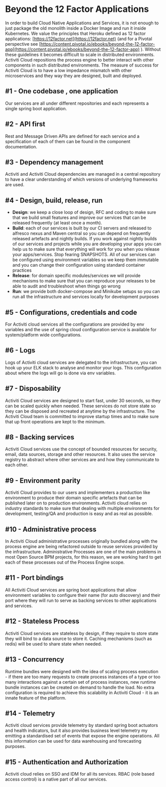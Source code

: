 # Beyond the 12 Factor Applications

In order to build Cloud Native Applications and Services, it is not enough to just package the old monolith inside a Docker Image and run it inside Kubernetes. We value the principles that Heroku defined as 12 factor applications: [https://12factor.net](https://12factor.net) (and for a Pivotal perspective see [https://content.pivotal.io/ebooks/beyond-the-12-factor-app](https://content.pivotal.io/ebooks/beyond-the-12-factor-app) ). Without these guidelines it becomes difficult to scale in distributed environments. Activiti Cloud repositions the process engine to better interact with other components in such distributed environments.  The measure of success for Activiti Cloud is to have a low impedance mismatch with other microservices and they way they are designed, built and deployed.

## \#1 - One codebase , one application

Our services are all under different repositories and each represents a single spring boot application.

## \#2 - API first

Rest and Message Driven APIs are defined for each service and a specification of each of them can be found in the component documentation.

## \#3 - Dependency management

Activiti and Activiti Cloud dependencies are managed in a central repository to have a clear understanding of which versions of underlying frameworks are used.

## \#4 - Design, build, release, run

* **Design**: we keep a close loop of design, RFC and coding to make sure that we build small features and improve our services that can be released frequently \(at least once a month\).
* **Build**: each of our services is built by our CI servers and released to alfresco nexus and Maven central so you can depend on frequently released artefacts and nightly builds. If you work against nightly builds of our services and projects while you are developing your apps you can help us to make sure that everything will work for you when you release your apps/services. Stop fearing SNAPSHOTS. All of our services can be configured using environment variables so we keep them immutable and you can change their configuration using standard container practices
* **Release**: for domain specific modules/services we will provide mechanisms to make sure that you can reproduce your releases to be able to audit and troubleshoot when things go wrong
* **Run**: we provide both docker-compose and Minikube setups so you can run all the infrastructure and services locally for development purposes

## \#5 - Configurations, credentials and code

For Activiti cloud services all the configurations are provided by env variables and the use of spring cloud configuration service is available for system/platform wide configurations.

## \#6 - Logs

Logs of Activiti cloud services are delegated to the infrastructure, you can hook up your ELK stack to analyse and monitor your logs. This configuration about where the logs will go is done via env variables.

## \#7 - Disposability

Activiti Cloud services are designed to start fast, under 30 seconds, so they can be scaled quickly when needed. These services do not store state so they can be disposed and recreated at anytime by the infrastructure. The Activiti Cloud team is committed to improve startup times and to make sure that up front operations are kept to the minimum.

## \#8 -  Backing services

Activiti Cloud services use the concept of bounded resources for security, email, data sources, storage and other resources. It also uses the service registry to abstract where other services are and how they communicate to each other.

## \#9 - Environment parity

Activiti Cloud provides to our users and implementers a production like environment to produce their domain specific artefacts that can be published later on to production environments. Activiti cloud relies on industry standards to make sure that dealing with multiple environments for development, testing/QA and production is easy and as real as possible.

## \#10 - Administrative process

In Activiti Cloud administrative processes originally bundled along with the process engine are being refactored outside to reuse services provided by the infrastructure. Administrative Processes are one of the main problems in most Open Source BPM projects, for this reason, we are working hard to get each of these processes out of the Process Engine scope.

## \#11 - Port bindings

All Activiti Cloud services are spring boot applications that allow environment variables to configure their name \(for auto discovery\) and their port where they will run to serve as backing services to other applications and services.

## \#12 - Stateless Process

Activiti Cloud services are stateless by design, if they require to store state  they will bind to a data source to store it. Caching mechanisms \(such as redis\) will be used to share state when needed.

## \#13 - Concurrency

Runtime bundles were designed with the idea of scaling process execution - if there are too many requests to create process instances of a type or too many interactions against a certain set of process instances, new runtime bundle instances can be created on demand to handle the load. No extra configuration is required to achieve this scalability in Activiti Cloud - it is an innate feature of the platform.

## \#14 - Telemetry

Activiti cloud services provide telemetry by standard spring boot actuators and health indicators, but it also provides business level telemetry my emitting a standardised set of events that expose the engine operations. All this information can be used for data warehousing and forecasting purposes.

## \#15 - Authentication and Authorization

Activiti cloud relies on SSO and IDM for all its services. RBAC \(role based access control\) is a native part of all our services.

